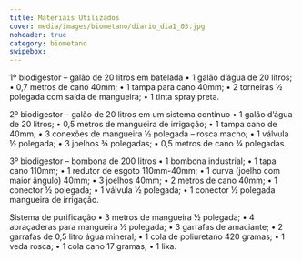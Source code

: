 ```yaml
---
title: Materiais Utilizados
cover: media/images/biometano/diario_dia1_03.jpg
noheader: true
category: biometano
swipebox: 
---
```


1º biodigestor – galão de 20 litros em batelada
•	1 galão d’água de 20 litros;
•	0,7 metros de cano 40mm;
•	1 tampa para cano 40mm;
•	2 torneiras ½ polegada com saída de mangueira;
•	1 tinta spray preta.

2º biodigestor – galão de 20 litros em um sistema contínuo
•	1 galão d’água de 20 litros;
•	0,5 metros de mangueira de irrigação;
•	1 tampa cano de 40mm;
•	3 conexões de mangueira ½ polegada – rosca macho;
•	1 válvula ½ polegada;
•	3 joelhos ¾ polegadas;
•	0,5 metros de cano ¾ polegadas.

3º biodigestor – bombona de 200 litros
•	1 bombona industrial;
•	1 tapa cano 110mm;
•	1 redutor de esgoto 110mm-40mm;
•	1 curva (joelho com maior ângulo) 40mm;
•	3 joelhos 40mm;
•	2 metros de cano 40mm;
•	1 conector ½ polegada;
•	1 válvula ½ polegada;
•	1 conector ½ polegada mangueira de irrigação.

Sistema de purificação 
•	3 metros de mangueira ½ polegada;
•	4 abraçaderas para mangueira ½ polegada;
•	3 garrafas de amaciante;
•	2 garrafas de 0,5 litro água mineral;
•	1 cola de poliuretano 420 gramas;
•	1 veda rosca;
•	1 cola cano 17 gramas;
•	1 lixa. 
